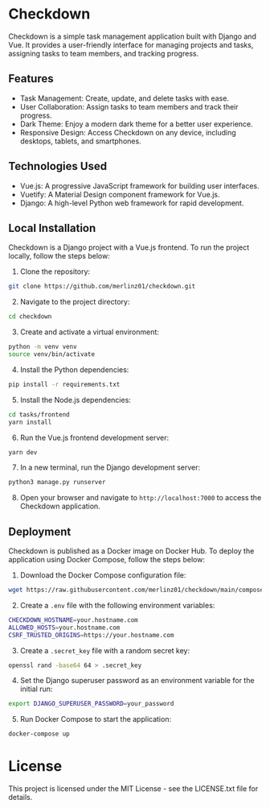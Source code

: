 # Checkdown

Checkdown is a simple task management application built with Django and Vue. It provides a user-friendly interface for managing projects and tasks, assigning tasks to team members, and tracking progress.

## Features

- Task Management: Create, update, and delete tasks with ease.
- User Collaboration: Assign tasks to team members and track their progress.
- Dark Theme: Enjoy a modern dark theme for a better user experience.
- Responsive Design: Access Checkdown on any device, including desktops, tablets, and smartphones.

## Technologies Used

- Vue.js: A progressive JavaScript framework for building user interfaces.
- Vuetify: A Material Design component framework for Vue.js.
- Django: A high-level Python web framework for rapid development.

## Local Installation

Checkdown is a Django project with a Vue.js frontend. To run the project locally, follow the steps below:

1. Clone the repository:

```bash
git clone https://github.com/merlinz01/checkdown.git
```

2. Navigate to the project directory:

```bash
cd checkdown
```

3. Create and activate a virtual environment:

```bash
python -m venv venv
source venv/bin/activate
```

4. Install the Python dependencies:

```bash
pip install -r requirements.txt
```

5. Install the Node.js dependencies:

```bash
cd tasks/frontend
yarn install
```

6. Run the Vue.js frontend development server:

```bash
yarn dev
```

7. In a new terminal, run the Django development server:

```bash
python3 manage.py runserver
```

8. Open your browser and navigate to `http://localhost:7000` to access the Checkdown application.

## Deployment

Checkdown is published as a Docker image on Docker Hub. To deploy the application using Docker Compose, follow the steps below:

1. Download the Docker Compose configuration file:

```bash
wget https://raw.githubusercontent.com/merlinz01/checkdown/main/compose.yml
```

2. Create a `.env` file with the following environment variables:

```bash
CHECKDOWN_HOSTNAME=your.hostname.com
ALLOWED_HOSTS=your.hostname.com
CSRF_TRUSTED_ORIGINS=https://your.hostname.com
```

3. Create a `.secret_key` file with a random secret key:

```bash
openssl rand -base64 64 > .secret_key
```

4. Set the Django superuser password as an environment variable for the initial run:

```bash
export DJANGO_SUPERUSER_PASSWORD=your_password
```

5. Run Docker Compose to start the application:

```bash
docker-compose up
```

# License

This project is licensed under the MIT License - see the LICENSE.txt file for details.
